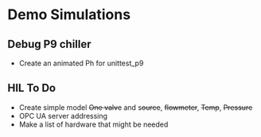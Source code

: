 # Demo Simulations

## Debug P9 chiller

- Create an animated Ph for unittest_p9
## HIL To Do
- Create simple model ~~One valv~~e and s~~ource~~, ~~flowmeter~~, ~~Temp~~, ~~Pressure~~
- OPC UA server addressing
- Make a list of hardware that might be needed
